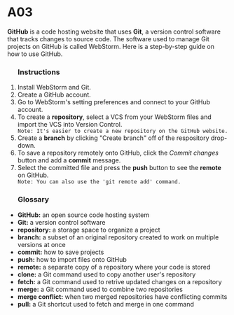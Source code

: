 # A03

<b>GitHub</b> is a code hosting website that uses <b>Git</b>, a version control software that tracks changes to source code. The software used to manage Git projects on GitHub is called WebStorm. Here is a step-by-step guide on how to use GitHub.

<div><ol>
  <h3>Instructions</h3>
  <li>Install WebStorm and Git.</li>
  <li>Create a GitHub account.</li>
  <li>Go to WebStorm's setting preferences and connect to your GitHub account.</li>
  <li>To create a <b>repository</b>, select a VCS from your WebStorm files and import the VCS into Version Control.</li>
  <code>Note: It's easier to create a new repository on the GitHub website.</code>
  <li>Create a <b>branch</b> by clicking "Create branch" off of the respository drop-down.</li>
  <li>To save a repository remotely onto GitHub, click the <em>Commit changes</em> button and add a <b>commit</b> message.</li>
  <li>Select the committed file and press the <b>push</b> button to see the <b>remote</b> on GitHub.</li>
  <code>Note: You can also use the 'git remote add' command.</code>
  </ol></div>
  
<div id="glossary"><ul>
  <h3>Glossary</h3>
  <li><b>GitHub:</b> an open source code hosting system</li>
  <li><b>Git:</b> a version control software</li>
  <li><b>repository:</b> a storage space to organize a project</li>
  <li><b>branch:</b> a subset of an original repository created to work on multiple versions at once</li>
  <li><b>commit:</b> how to save projects
  <li><b>push:</b> how to import files onto GitHub
  <li><b>remote:</b> a separate copy of a repository where your code is stored
  <li><b>clone:</b> a Git command used to copy another user's repository
  <li><b>fetch:</b> a Git command used to retrive updated changes on a repository
  <li><b>merge:</b> a Git command used to combine two repositories
  <li><b>merge conflict:</b> when two merged repositories have conflicting commits
  <li><b>pull:</b> a Git shortcut used to fetch and merge in one command
  </ul></div>
